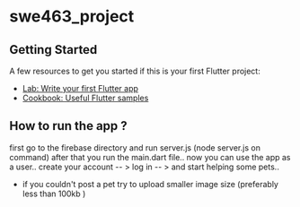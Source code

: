 # swe463_project


## Getting Started

A few resources to get you started if this is your first Flutter project:

- [Lab: Write your first Flutter app](https://docs.flutter.dev/get-started/codelab)
- [Cookbook: Useful Flutter samples](https://docs.flutter.dev/cookbook)

## How to run the app ? 
first go to the firebase directory and run server.js (node server.js on command)
after that you run the main.dart file..
now you can use the app as a user.. create your account -- > log in -- > and start helping some pets..
* if you couldn't post a pet try to upload smaller image size (preferably less than 100kb )
